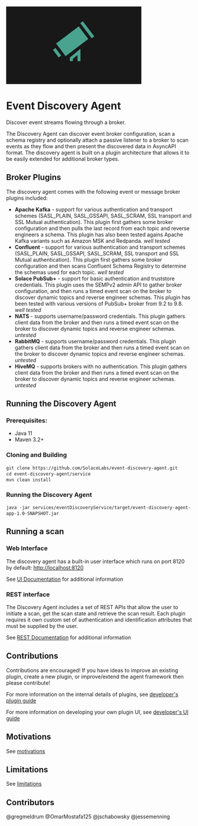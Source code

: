 ![Image of telescope](./docs/img/discovery.png)

# Event Discovery Agent

Discover event streams flowing through a broker.

The Discovery Agent can discover event broker configuration, scan a schema registry and optionally attach a passive listener to a broker to scan events as they flow and then present the discovered data in AsyncAPI format. The discovery agent is built on a plugin architecture that allows it to be easily extended for additional broker types.

## Broker Plugins

The discovery agent comes with the following event or message broker plugins included:

* **Apache Kafka** - support for various authentication and transport schemes (SASL_PLAIN, SASL_GSSAPI, SASL_SCRAM, SSL transport and SSL Mutual authentication). This plugin first gathers some broker configuration and then pulls the last record from each topic and reverse engineers a schema. This plugin has also been tested agains Apache Kafka variants such as Amazon MSK and Redpanda. *well tested*
* **Confluent** - support for various authentication and transport schemes (SASL_PLAIN, SASL_GSSAPI, SASL_SCRAM, SSL transport and SSL Mutual authentication). This plugin first gathers some broker configuration and then scans Confluent Schema Registry to determine the schemas used for each topic. *well tested*
* **Solace PubSub+** - support for basic authentication and truststore credentials. This plugin uses the SEMPv2 admin API to gather broker configuration, and then runs a timed event scan on the broker to discover dynamic topics and reverse engineer schemas. This plugin has been tested with various versions of PubSub+ broker from 9.2 to 9.8. *well tested*
* **NATS** - supports username/password credentials. This plugin gathers client data from the broker and then runs a timed event scan on the broker to discover dynamic topics and reverse engineer schemas. *untested*
* **RabbitMQ** - supports username/password credentials. This plugin gathers client data from the broker and then runs a timed event scan on the broker to discover dynamic topics and reverse engineer schemas. *untested*
* **HiveMQ** - supports brokers with no authentication. This plugin gathers client data from the broker and then runs a timed event scan on the broker to discover dynamic topics and reverse engineer schemas. *untested*

## Running the Discovery Agent

### Prerequisites:
* Java 11
* Maven 3.2+

### Cloning and Building
```
git clone https://github.com/SolaceLabs/event-discovery-agent.git
cd event-discovery-agent/service
mvn clean install
```

### Running the Discovery Agent
```
java -jar services/eventDiscoveryService/target/event-discovery-agent-app-1.0-SNAPSHOT.jar
```

## Running a scan

### Web Interface
The discovery agent has a built-in user interface which runs on port 8120 by default:
[http://localhost:8120](http://localhost:8120)

See [UI Documentation](docs/ui.md) for additional information

### REST interface

The Discovery Agent includes a set of REST APIs that allow the user to initiate a scan, get the scan state and retrieve the scan result. Each plugin requires it own custom set of authentication and identification attributes that must be supplied by the user.

See [REST Documentation](docs/rest.md) for additional information

## Contributions

Contributions are encouraged! If you have ideas to improve an existing plugin, create a new plugin, or improve/extend the agent framework then please contribute!

For more information on the internal details of plugins, see [developer's plugin guide](./docs/plugindevelopersguide.md)

For more information on developing your own plugin UI, see [developer's UI guide](./docs/uidevelopersguide.md)

## Motivations

See [motivations](./docs/motivations.md)

## Limitations

See [limitations](./docs/limitations.md)

## Contributors
@gregmeldrum @OmarMostafa125 @jschabowsky @jessemenning

